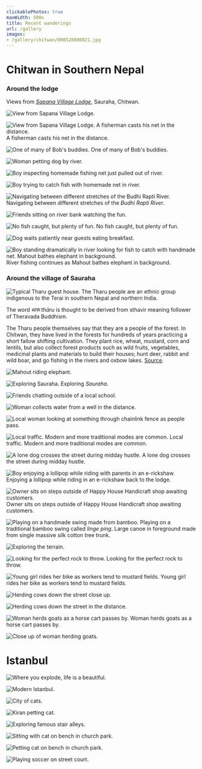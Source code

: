 ```yaml
---
clickablePhotos: true
maxWidth: 500x
title: Recent wanderings
url: /gallery
images:
- /gallery/chitwan/000528800021.jpg
---
```


# Chitwan in Southern Nepal

### Around the lodge

Views from [_Sapana Village Lodge_](https://goo.gl/maps/9ZT9AwXxs2uMsPyXA), Sauraha, Chitwan.

![View from Sapana Village Lodge.](/gallery/chitwan/IMG_20191202_0007.jpg)

![View from Sapana Village Lodge. A fisherman casts his net in the distance.](/gallery/chitwan/IMG_20191202_0010.jpg)
A fisherman casts his net in the distance.

![One of many of Bob's buddies.](/gallery/chitwan/IMG_20191202_0011.jpg)
One of many of Bob's buddies.

![Woman petting dog by river.](/gallery/chitwan/IMG_20191202_0017.jpg)

![Boy inspecting homemade fishing net just pulled out of river.](/gallery/chitwan/IMG_20191202_0018.jpg)

![Boy trying to catch fish with homemade net in river.](/gallery/chitwan/IMG_20191202_0019.jpg)

![Navigating between different stretches of the Budhi Rapti River.](/gallery/chitwan/IMG_20191202_0020.jpg)
Navigating between different stretches of the _Budhi Rapti River_.

![Friends sitting on river bank watching the fun.](/gallery/chitwan/IMG_20191202_0022.jpg)

![No fish caught, but plenty of fun.](/gallery/chitwan/IMG_20191202_0023.jpg)
No fish caught, but plenty of fun.

![Dog waits patiently near guests eating breakfast.](/gallery/chitwan/IMG_20191202_0027.jpg)

![Boy standing dramatically in river looking for fish to catch with handmade net. Mahout bathes elephant in background.](/gallery/chitwan/IMG_20191202_0030.jpg)
River fishing continues as Mahout bathes elephant in background.

### Around the village of Sauraha

![Typical Tharu guest house.](/gallery/chitwan/IMG_20191202_0040.jpg)
The Tharu people are an ethnic group indigenous to the Terai in southern Nepal and northern India.

The word _थारू_ _thāru_ is thought to be derived from sthavir meaning follower of Theravada Buddhism.

The Tharu people themselves say that they are a people of the forest. In Chitwan, they have lived in the forests for hundreds of years practicing a short fallow shifting cultivation. They plant rice, wheat, mustard, corn and lentils, but also collect forest products such as wild fruits, vegetables, medicinal plants and materials to build their houses; hunt deer, rabbit and wild boar, and go fishing in the rivers and oxbow lakes. [Source](https://en.wikipedia.org/wiki/Tharu_people).  

![Mahout riding elephant.](/gallery/chitwan/IMG_20191202_0043.jpg)

![Exploring Sauraha.](/gallery/chitwan/IMG_20191202_0045.jpg)
Exploring _Sauraha_.

![Friends chatting outside of a local school.](/gallery/chitwan/IMG_20191202_0048.jpg)

![Woman collects water from a well in the distance.](/gallery/chitwan/IMG_20191202_0049.jpg)

![Local woman looking at something through chainlink fence as people pass.](/gallery/chitwan/IMG_20191202_0050.jpg)

![Local traffic. Modern and more traditional modes are common.](/gallery/chitwan/IMG_20191202_0052.jpg)
Local traffic. Modern and more traditional modes are common.

![A lone dog crosses the street during midday hustle.](/gallery/chitwan/IMG_20191202_0068.jpg)
A lone dog crosses the street during midday hustle.

![Boy enjoying a lollipop while riding with parents in an e-rickshaw.](/gallery/chitwan/IMG_20191202_0072.jpg)
Enjoying a lollipop while riding in an e-rickshaw back to the lodge.

![Owner sits on steps outside of Happy House Handicraft shop awaiting customers.](/gallery/chitwan/IMG_20191202_0075.jpg)
Owner sits on steps outside of Happy House Handicraft shop awaiting customers.

![Playing on a handmade swing made from bamboo.](/gallery/chitwan/000528800002.jpg)
Playing on a traditional bamboo swing called _linge ping_. Large canoe in foreground made from single massive silk cotton tree trunk.

![Exploring the terrain.](/gallery/chitwan/000528800013.jpg)

![Looking for the perfect rock to throw.](/gallery/chitwan/000528800016.jpg)
Looking for the perfect rock to throw.

![Young girl rides her bike as workers tend to mustard fields.](/gallery/chitwan/000528800021.jpg)
Young girl rides her bike as workers tend to mustard fields.

![Herding cows down the street close up.](/gallery/chitwan/000528800025.jpg)

![Herding cows down the street in the distance.](/gallery/chitwan/000528800026.jpg)

![Woman herds goats as a horse cart passes by.](/gallery/chitwan/000528800027.jpg)
Woman herds goats as a horse cart passes by.

![Close up of woman herding goats.](/gallery/chitwan/000528800029.jpg)

# Istanbul

![Where you explode, life is a beautiful.](/gallery/istanbul/000528810010.jpg)

![Modern Istanbul.](/gallery/istanbul/000528810012.jpg)

![City of cats.](/gallery/istanbul/000528810013.jpg)

![Kiran petting cat.](/gallery/istanbul/000528810014.jpg)

![Exploring famous stair alleys.](/gallery/istanbul/000528810016.jpg)

![Sitting with cat on bench in church park.](/gallery/istanbul/000528810020.jpg)

![Petting cat on bench in church park.](/gallery/istanbul/000528810023.jpg)

![Playing soccer on street court.](/gallery/istanbul/000528810032.jpg)
